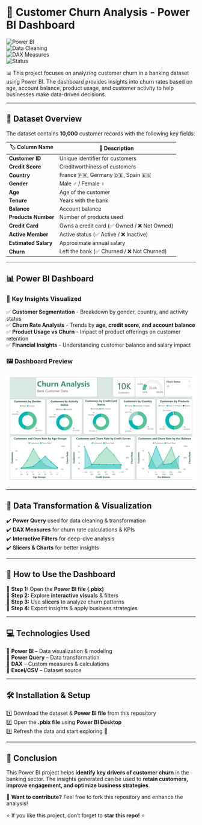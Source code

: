 

# 🚀 **Customer Churn Analysis - Power BI Dashboard**  

![Power BI](https://img.shields.io/badge/Power%20BI-Dashboard-blue?style=flat&logo=powerbi)  
![Data Cleaning](https://img.shields.io/badge/Data%20Cleaning-Power%20Query-orange?style=flat)  
![DAX Measures](https://img.shields.io/badge/DAX-Measures-green?style=flat)  
![Status](https://img.shields.io/badge/Status-Completed-brightgreen?style=flat)  

📊 This project focuses on analyzing customer churn in a banking dataset using Power BI. The dashboard provides insights into churn rates based on age, account balance, product usage, and customer activity to help businesses make data-driven decisions.   

---

## 📂 **Dataset Overview**  
The dataset contains **10,000** customer records with the following key fields:  

| 🏷️ Column Name  | 📖 Description |
|----------------|--------------|
| **Customer ID** | Unique identifier for customers |
| **Credit Score** | Creditworthiness of customers |
| **Country** | France 🇫🇷, Germany 🇩🇪, Spain 🇪🇸 |
| **Gender** | Male ♂️ / Female ♀️ |
| **Age** | Age of the customer |
| **Tenure** | Years with the bank |
| **Balance** | Account balance |
| **Products Number** | Number of products used |
| **Credit Card** | Owns a credit card (✅ Owned / ❌ Not Owned) | 
| **Active Member** | Active status (✅ Active / ❌ Inactive) | 
| **Estimated Salary** | Approximate annual salary |
| **Churn** | Left the bank (✅ Churned / ❌ Not Churned) | 

---

## 📊 **Power BI Dashboard**  

### 🔹 **Key Insights Visualized**  
✅ **Customer Segmentation** - Breakdown by gender, country, and activity status  
✅ **Churn Rate Analysis** - Trends by **age, credit score, and account balance**  
✅ **Product Usage vs Churn** - Impact of product offerings on customer retention  
✅ **Financial Insights** - Understanding customer balance and salary impact  

### 🖼️ **Dashboard Preview**  
![Customer Churn Analysis](Customer%20Churn%20Analysis.jpg)

---

## 🔧 **Data Transformation & Visualization**  
✔️ **Power Query** used for data cleaning & transformation  
✔️ **DAX Measures** for churn rate calculations & KPIs  
✔️ **Interactive Filters** for deep-dive analysis  
✔️ **Slicers & Charts** for better insights  



---

## 🎯 **How to Use the Dashboard**  
📌 **Step 1:** Open the **Power BI file (.pbix)**  
📌 **Step 2:** Explore **interactive visuals** & filters  
📌 **Step 3:** Use **slicers** to analyze churn patterns  
📌 **Step 4:** Export insights & apply business strategies  

---

## 💻 **Technologies Used**  
🔹 **Power BI** – Data visualization & modeling  
🔹 **Power Query** – Data transformation  
🔹 **DAX** – Custom measures & calculations  
🔹 **Excel/CSV** – Dataset source  

---

## 🛠️ **Installation & Setup**  
1️⃣ Download the dataset & **Power BI file** from this repository  
2️⃣ Open the **.pbix file** using **Power BI Desktop**  
3️⃣ Refresh the data and start exploring 🚀  

---

## 📌 **Conclusion**  
This Power BI project helps **identify key drivers of customer churn** in the banking sector. The insights generated can be used to **retain customers, improve engagement, and optimize business strategies**.  

🎯 **Want to contribute?** Feel free to fork this repository and enhance the analysis!  

⭐ If you like this project, don’t forget to **star this repo!** ⭐  
